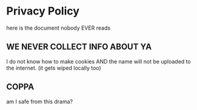 # Privacy Policy
here is the document nobody EVER reads
## WE NEVER COLLECT INFO ABOUT YA
I do not know how to make cookies AND the name will not be uploaded to the internet. (it gets wiped locally too)
## COPPA
am I safe from this drama?

